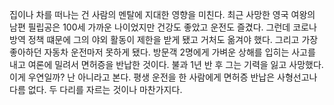 집이나 차를 떠나는 건 사람의 멘탈에 지대한 영향을 미친다. 최근 사망한 영국 여왕의 남편 필립공은 100세 가까운 나이었지만 건강도 좋았고 운전도 즐겼다. 그런데 코로나 방역 정책 떄문에 그의 야외 활동이 제한을 받게 됐고 거처도 옮겨야 했다. 그리고 가장 좋아하던 자동차 운전마저 못하게 됐다. 방문객 2명에게 가벼운 상해를 입히는 사고를 내고 여론에 밀려서 면허증을 반납한 것이다. 불과 1년 반 후 그는 기력을 잃고 사망했다. 이게 우연일까? 난 아니라고 본다. 평생 운전을 한 사람에게 면허증 반납은 사형선고나 다름 없다. 두 다리를 자르는 것이나 마찬가지다.